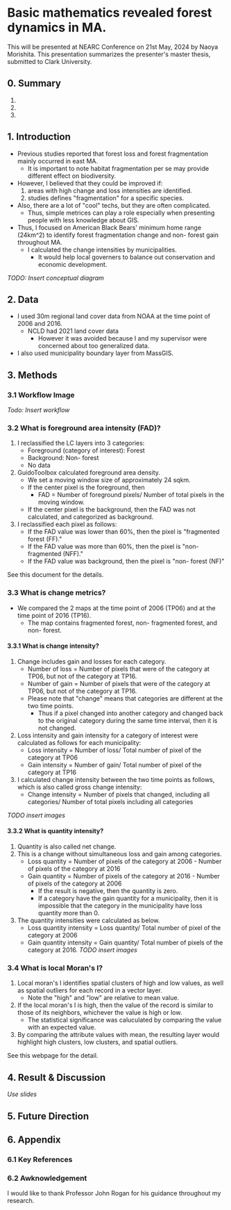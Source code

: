 # Basic mathematics revealed forest dynamics in MA.
This will be presented at NEARC Conference on 21st May, 2024 by Naoya Morishita.
This presentation summarizes the presenter's master thesis, submitted to Clark University.

## 0. Summary
1. 
2. 
3. 

## 1. Introduction
- Previous studies reported that forest loss and forest fragmentation mainly occurred in east MA.
    - It is important to note habitat fragmentation per se may provide different effect on biodiversity.
- However, I believed that they could be improved if:
    1. areas with high change and loss intensities are identified.
    2. studies defines "fragmentation" for a specific species.
- Also, there are a lot of "cool" techs, but they are often complicated.
    - Thus, simple metrices can play a role especially when presenting people with less knowledge about GIS.
- Thus, I focused on American Black Bears' minimum home range (24km^2) to identify forest fragmentation change and non- forest gain throughout MA.
    - I calculated the change intensities by municipalities.
        - It would help local governers to balance out conservation and economic development.

*TODO: Insert conceptual diagram*

## 2. Data
- I used 30m regional land cover data from NOAA at the time point of 2006 and 2016. 
    - NCLD had 2021 land cover data
        - However it was avoided because I and my supervisor were concerned about too generalized data.
- I also used municipality boundary layer from MassGIS.

## 3. Methods
### 3.1 Workflow Image
*Todo: Insert workflow*

### 3.2 What is foreground area intensity (FAD)?
1. I reclassified the LC layers into 3 categories:
    - Foreground (category of interest): Forest
    - Background: Non- forest
    - No data
2. GuidoToolbox calculated foreground area density.
    - We set a moving window size of approximately 24 sqkm.
    - If the center pixel is the foreground, then
        - FAD = Number of foreground pixels/ Number of total pixels in the moving window.
    - If the center pixel is the background, then the FAD was not calculated, and categorized as background.
3. I reclassified each pixel as follows:
    - If the FAD value was lower than 60%, then the pixel is "fragmented forest (FF)."
    - If the FAD value was more than 60%, then the pixel is "non- fragmented (NFF)."
    - If the FAD value was background, then the pixel is "non- forest (NF)"

See this document for the details.

### 3.3 What is change metrics?
- We compared the 2 maps at the time point of 2006 (TP06) and at the time point of 2016 (TP16).
    - The map contains fragmented forest, non- fragmented forest, and non- forest.

#### 3.3.1 What is change intensity?
1. Change includes gain and losses for each category.
    - Number of loss = Number of pixels that were of the category at TP06, but not of the category at TP16.
    - Number of gain = Number of pixels that were of the category at TP06, but not of the category at TP16.
    - Please note that "change" means that categories are different at the two time points.
        - Thus if a pixel changed into another category and changed back to the original category during the same time interval, then it is not changed.
2. Loss intensity and gain intensity for a category of interest were calculated as follows for each municipality:
    - Loss intensity = Number of loss/ Total number of pixel of the category at TP06
    - Gain intensity = Number of gain/ Total number of pixel of the category at TP16
3. I calculated change intensity between the two time points as follows, which is also called gross change intensity:
    - Change intensity = Number of pixels that changed, including all categories/ Number of total pixels including all categories

*TODO insert images*

#### 3.3.2 What is quantity intensity?
1. Quantity is also called net change.
2. This is a change without simultaneous loss and gain among categories.
    - Loss quantity = Number of pixels of the category at 2006 - Number of pixels of the category at 2016
    - Gain quantity = Number of pixels of the category at 2016 - Number of pixels of the category at 2006
        - If the result is negative, then the quantity is zero.
        - If a category have the gain quantity for a municipality, then it is impossible that the category in the municipality have loss quantity more than 0.
3. The quantity intensities were calculated as below.
    - Loss quantity intensity = Loss quantity/ Total number of pixel of the category at 2006
    - Gain quantity intensity = Gain quantity/ Total number of pixels of the category at 2016.
*TODO insert images*

### 3.4 What is local Moran's I?
1. Local moran's I identifies spatial clusters of high and low values, as well as spatial outliers for each record in a vector layer.
    - Note the "high" and "low" are relative to mean value.
2. If the local moran's I is high, then the value of the record is similar to those of its neighbors, whichever the value is high or low.
    - The statistical significance was caluculated by comparing the value with an expected value.
3. By comparing the attribute values with mean, the resulting layer would highlight high clusters, low clusters, and spatial outliers.

See this webpage for the detail.

## 4. Result & Discussion
*Use slides*

## 5. Future Direction

## 6. Appendix
### 6.1 Key References

### 6.2 Awknowledgement
I would like to thank Professor John Rogan for his guidance throughout my research.